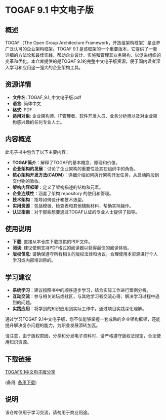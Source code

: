 # TOGAF 9.1 中文电子版

## 概述

TOGAF（The Open Group Architecture Framework，开放组架构框架）是业界广泛认可的企业架构框架。TOGAF 9.1 是该框架的一个重要版本，它提供了一套详细的方法论和最佳实践，帮助企业设计、实施和管理其业务架构，以促进组织的变革和优化。本仓库提供的是TOGAF 9.1的完整中文电子版资源，便于国内读者深入学习和应用这一强大的企业架构工具。

## 资源详情

- **文件名**: TOGAF_9.1_中文电子版.pdf
- **语言**: 简体中文
- **格式**: PDF
- **适用对象**: 企业架构师、IT管理者、软件开发人员、业务分析师以及对企业架构感兴趣的任何专业人士。

## 内容概览

此电子书中包含了以下主要内容：
- **TOGAF简介**：解释了TOGAF的基本概念、原理和价值。
- **企业架构的发展**：讨论了企业架构的重要性及其在组织中的角色。
- **核心架构开发方法(CADM)**：详细介绍如何执行架构开发任务，从启动阶段到交付物的验收。
- **架构内容框架**：定义了架构描述的结构和元素。
- **企业连续性**：涵盖了架构 repository 的使用和管理。
- **技术架构**：指导如何设计和技术选型。
- **实用资源**：包括模板、检查表和其他辅助材料，帮助实际操作。
- **认证指南**：对于那些想要通过TOGAF认证的专业人士提供了指导。

## 使用说明

- **下载**: 直接从本仓库下载提供的PDF文件。
- **阅读**: 建议使用支持PDF格式的阅读器以获得最佳的阅读体验。
- **版权信息**: 请确保遵守所有相关的版权法律和协议，合理使用本资源进行个人学习或内部培训目的。

## 学习建议

- **系统学习**：建议按照书中的顺序逐步学习，结合实际工作进行案例分析。
- **互动交流**：参与相关论坛或社区，与其他学习者交流心得，解决学习过程中遇到的问题。
- **实践应用**：将学到的知识应用到实际工作中，通过项目实践深化理解。

通过学习TOGAF 9.1中文电子版，您不仅能够掌握一套成熟的企业架构框架，还能提升解决复杂问题的能力，为职业发展添砖加瓦。

请注意，由于版权原因，分享和分发电子资料时，请严格遵守版权法规定，合法使用知识资源。

## 下载链接
[TOGAF9.1中文电子版分享](https://pan.quark.cn/s/430fdb2c5c95) 

(备用: [备用下载](https://pan.baidu.com/s/1QG7V24HZ7PlcqEni0xcGVQ?pwd=1234))

## 说明

该仓库仅用于学习交流，请勿用于商业用途。
